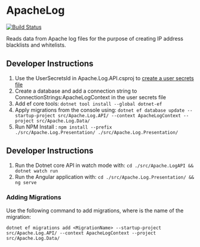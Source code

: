 # ApacheLog

[![Build Status](https://ci.cnetms.info/buildStatus/icon?job=ApacheLog)](#)

Reads data from Apache log files for the purpose of creating IP address blacklists and whitelists.

## Developer Instructions

1. Use the UserSecretsId in Apache.Log.API.csproj to [create a user secrets file](https://docs.microsoft.com/en-us/aspnet/core/security/app-secrets)
2. Create a database and add a connection string to ConnectionStrings:ApacheLogContext in the user secrets file
3. Add ef core tools: `dotnet tool install --global dotnet-ef`
4. Apply migrations from the console using: `dotnet ef database update --startup-project src/Apache.Log.API/ --context ApacheLogContext --project src/Apache.Log.Data/`
5. Run NPM Install : `npm install --prefix ./src/Apache.Log.Presentation/ ./src/Apache.Log.Presentation/`

## Developer Instructions 

1. Run the Dotnet core API in watch mode with: `cd ./src/Apache.LogAPI && dotnet watch run`
2. Run the Angular application with: `cd ./src/Apache.Log.Presentation/ && ng serve`

### Adding Migrations

Use the following command to add migrations, where <MigrationName> is the name of the migration:

```Shell
dotnet ef migrations add <MigrationName> --startup-project src/Apache.Log.API/ --context ApacheLogContext --project src/Apache.Log.Data/
```
